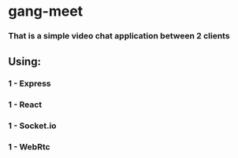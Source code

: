 # gang-meet
### That is a simple video chat application between 2 clients 
## Using: 
### 1 - Express
### 1 - React
### 1 - Socket.io
### 1 - WebRtc
